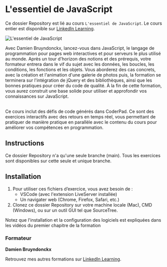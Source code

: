 # L'essentiel de JavaScript   

Ce dossier Repository est lié au cours `L'essentiel de JavaScript`. Le cours entier est disponible sur [LinkedIn Learning][lil-course-url].

![L'essentiel de JavaScript][lil-thumbnail-url] 

Avec Damien Bruyndonckx, lancez-vous dans JavaScript, le langage de programmation pour pages web interactives et pour serveurs le plus utilisé au monde. Après un tour d'horizon des notions et des prérequis, votre formateur entrera dans le vif du sujet avec les données, les boucles, les conditions, les fonctions et les objets. Vous aborderez des cas concrets, avec la création et l'animation d'une galerie de photos puis, la formation se terminera sur l'intégration de jQuery et des bibliothèques, ainsi que les bonnes pratiques pour créer du code de qualité. À la fin de cette formation, vous aurez construit une base solide pour utiliser et approfondir vos connaissances sur JavaScript.</br></br>

Ce cours inclut des défis de code générés dans CoderPad. Ce sont des exercices interactifs avec des retours en temps réel, vous permettant de pratiquer de manière pratique en parallèle avec le contenu du cours pour améliorer vos compétences en programmation.

## Instructions

Ce dossier Repository n'a qu'une seule branche (main). Tous les exercices sont disponibles sur cette seule et unique branche.

## Installation

1. Pour utiliser ces fichiers d’exercice, vous avez besoin de : 
   - VSCode (avec l'extension LiveServer installée)
   - Un navigater web (Chrome, Firefox, Safari, etc.)
2. Clonez ce dossier Repository sur votre machine locale (Mac), CMD (Windows), ou sur un outil GUI tel que SourceTree. 

Notez que l'installation et la configuration des logiciels est expliquées dans les vidéos du premier chapitre de la formation

### Formateur

**Damien Bruyndonckx** 

 Retrouvez mes autres formations sur [LinkedIn Learning][lil-URL-trainer].

[0]: # (Replace these placeholder URLs with actual course URLs)
[lil-course-url]: https://www.linkedin.com/learning/l-essentiel-de-javascript-2
[lil-thumbnail-url]: https://media.licdn.com/dms/image/v2/D4E0DAQG-PgvQQTlfzw/learning-public-crop_675_1200/learning-public-crop_675_1200/0/1727854597026?e=2147483647&v=beta&t=hfBnqD3t-6TcEScKKcv9WuonhFJ85-KQzT-P7vPjW0w
[lil-URL-trainer]: https://www.linkedin.com/learning/instructors/damien-bruyndonckx

[1]: # (End of FR-Instruction ###############################################################################################)
